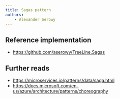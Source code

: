 ```yaml
---
title: Sagas pattern
authors:
    - Alexander Serowy
---
```


## Reference implementation

- <https://github.com/aserowy/TreeLine.Sagas>

## Further reads

- <https://microservices.io/patterns/data/saga.html>
- <https://docs.microsoft.com/en-us/azure/architecture/patterns/choreography>
